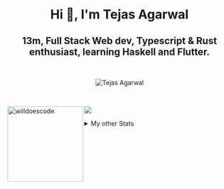 <h1 align="center"> Hi 👋, I'm Tejas Agarwal    </h1>
<h2 align="center"> 13m, Full Stack Web dev, Typescript & Rust 
enthusiast, learning Haskell and Flutter. </h2>

<br />

<p align="center">
<img src="https://github-profile-trophy.vercel.app/?username=tejasag&theme=onedark&margin-w=15&margin-h=15&column=7" alt="Tejas Agarwal" /></a>
</p>

<br />
<p align="center">
<div>
<img height="170" align="left" src="https://github-readme-stats.vercel.app/api?username=tejasag&count_private=true&include_all_commits=true&theme=onedark" alt="willdoescode" />
<img src="https://github-readme-stats.vercel.app/api/top-langs/?username=tejasag&layout=compact&theme=onedark&langs_count=15" />
</div>
</p>

<details>
<summary>My other Stats</summary>
<!--START_SECTION:waka-->
![Profile Views](http://img.shields.io/badge/Profile%20Views-7-blue)

![Lines of code](https://img.shields.io/badge/From%20Hello%20World%20I%27ve%20Written-428630%20lines%20of%20code-blue)

**🐱 My Github Data** 

> 🏆 202 Contributions in the Year 2021
 > 
> 📦 9.7 kB Used in Github's Storage 
 > 
> 🚫 Not Opted to Hire
 > 
> 📜 25 Public Repositories 
 > 
> 🔑 4 Private Repositories  
 > 
**I'm an Early 🐤** 

```text
🌞 Morning    6 commits      █████░░░░░░░░░░░░░░░░░░░░   21.43% 
🌆 Daytime    11 commits     █████████░░░░░░░░░░░░░░░░   39.29% 
🌃 Evening    11 commits     █████████░░░░░░░░░░░░░░░░   39.29% 
🌙 Night      0 commits      ░░░░░░░░░░░░░░░░░░░░░░░░░   0.0%

```
📅 **I'm Most Productive on Thursday** 

```text
Monday       1 commits      █░░░░░░░░░░░░░░░░░░░░░░░░   3.57% 
Tuesday      5 commits      ████░░░░░░░░░░░░░░░░░░░░░   17.86% 
Wednesday    3 commits      ██░░░░░░░░░░░░░░░░░░░░░░░   10.71% 
Thursday     8 commits      ███████░░░░░░░░░░░░░░░░░░   28.57% 
Friday       3 commits      ██░░░░░░░░░░░░░░░░░░░░░░░   10.71% 
Saturday     4 commits      ███░░░░░░░░░░░░░░░░░░░░░░   14.29% 
Sunday       4 commits      ███░░░░░░░░░░░░░░░░░░░░░░   14.29%

```


📊 **This Week I Spent My Time On** 

```text
⌚︎ Time Zone: Asia/Kolkata

💬 Programming Languages: 
Rust                     4 hrs 5 mins        ██████████████████░░░░░░░   74.77% 
TOML                     42 mins             ███░░░░░░░░░░░░░░░░░░░░░░   13.08% 
TypeScript               38 mins             ███░░░░░░░░░░░░░░░░░░░░░░   11.62% 
Git Config               0 secs              ░░░░░░░░░░░░░░░░░░░░░░░░░   0.28% 
JavaScript               0 secs              ░░░░░░░░░░░░░░░░░░░░░░░░░   0.17%

🔥 Editors: 
CLion                    4 hrs 47 mins       ██████████████████████░░░   87.7% 
WebStorm                 38 mins             ███░░░░░░░░░░░░░░░░░░░░░░   11.85% 
VS Code                  1 min               ░░░░░░░░░░░░░░░░░░░░░░░░░   0.45%

🐱‍💻 Projects: 
pagurus                  1 hr 58 mins        █████████░░░░░░░░░░░░░░░░   36.22% 
graphql-rocket-template  1 hr 46 mins        ████████░░░░░░░░░░░░░░░░░   32.37% 
kibbeh                   38 mins             ███░░░░░░░░░░░░░░░░░░░░░░   11.85% 
testing-graphql-actix    33 mins             ██░░░░░░░░░░░░░░░░░░░░░░░   10.24% 
rocket_vs_actix          28 mins             ██░░░░░░░░░░░░░░░░░░░░░░░   8.63%

💻 Operating System: 
Linux                    5 hrs 28 mins       █████████████████████████   100.0%

```


<!--END_SECTION:waka-->
</details>

